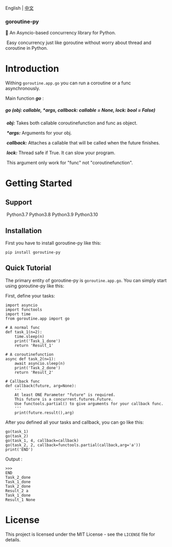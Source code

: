 English | [中文](https://github.com/purplegrapeZz/goroutine-py/blob/master/README-CN.md)

### goroutine-py

🚀 An Asyncio-based concurrency library for Python.

​	Easy concurrency just like goroutine without worry about thread and coroutine in Python.



# Introduction

Withing  ``goroutine.app.go`` you can run a coroutine or a func asynchronously.

Main function ___go___ :

#####  go _(obj: callable, *args, callback: callable = None, lock: bool = False)_

​	___obj:___ Takes both callable coroutinefunction and func as object.

​	___*args:___ Arguments for your obj.

​	___callback:___ Attaches a callable that will be called when the future finishes.

​	___lock:___ Thread safe if True. It can slow your program.

​		 This argument only work for "func" not "coroutinefunction".

# Getting Started

## Support

​	Python3.7	Python3.8	Python3.9	Python3.10

## Installation

First you have to install goroutine-py like this:

```
pip install goroutine-py
```

## Quick Tutorial

The primary entity of goroutine-py is ``goroutine.app.go``.
You can simply start using goroutine-py like this:

First, define your tasks:

```
import asyncio
import functools
import time
from goroutine.app import go

# A normal func
def task_1(n=2):
    time.sleep(n)
    print('Task_1_done')
    return 'Result_1'
```

```
# A coroutinefunction
async def task_2(n=1):
    await asyncio.sleep(n)
    print('Task_2_done')
    return 'Result_2'
```

```
# Callback func
def callback(future, arg=None):
    '''
    At least ONE Parameter "future" is required.
    This future is a concurrent.futures.Future.
    Use functools.partial() to give arguments for your callback func.
    '''
    print(future.result(),arg)
```
After you defined all your tasks and callback, you can go like this:

```
go(task_1)
go(task_2)
go(task_1, 4, callback=callback)
go(task_2, 2, callback=functools.partial(callback,arg='a'))
print('END')
```

Output :

```
>>>
END
Task_2_done
Task_1_done
Task_2_done
Result_2 a
Task_1_done
Result_1 None
```

# License

This project is licensed under the MIT License - see the `LICENSE` file for details.
